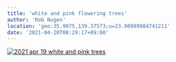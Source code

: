 ```yaml
---
title: 'white and pink flowering trees'
author: 'Rob Nugen'
location: 'geo:35.9075,139.37573;u=23.90999984741211'
date: '2021-04-20T08:29:17+09:00'
---
```


[![2021 apr 19 white and pink trees](//b.robnugen.com/quests/walk-to-niigata/2021/en_route/day-05/thumbs/2021_apr_19_white_and_pink_trees.jpeg)](//b.robnugen.com/quests/walk-to-niigata/2021/en_route/day-05/2021_apr_19_white_and_pink_trees.jpeg)          
